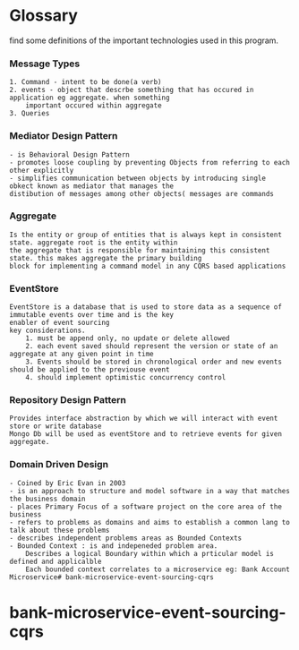 # Glossary
find some definitions of the important technologies used in this program.
### Message Types
    1. Command - intent to be done(a verb)
    2. events - object that descrbe something that has occured in application eg aggregate. when something 
        important occured within aggregate
    3. Queries

### Mediator Design Pattern
    - is Behavioral Design Pattern
    - promotes loose coupling by preventing Objects from referring to each other explicitly
    - simplifies communication between objects by introducing single obkect known as mediator that manages the 
    distibution of messages among other objects( messages are commands
### Aggregate
    Is the entity or group of entities that is always kept in consistent state. aggregate root is the entity within
    the aggregate that is responsible for maintaining this consistent state. this makes aggregate the primary building 
    block for implementing a command model in any CQRS based applications
### EventStore
    EventStore is a database that is used to store data as a sequence of immutable events over time and is the key 
    enabler of event sourcing
    key considerations.
        1. must be append only, no update or delete allowed
        2. each event saved should represent the version or state of an aggregate at any given point in time
        3. Events should be stored in chronological order and new events should be applied to the previouse event
        4. should implement optimistic concurrency control
### Repository Design Pattern
    Provides interface abstraction by which we will interact with event store or write database
    Mongo Db will be used as eventStore and to retrieve events for given aggregate.

### Domain Driven Design
    - Coined by Eric Evan in 2003
    - is an approach to structure and model software in a way that matches the business domain
    - places Primary Focus of a software project on the core area of the business
    - refers to problems as domains and aims to establish a common lang to talk about these problems
    - describes independent problems areas as Bounded Contexts
    - Bounded Context : is and indepeneded problem area.
        Describes a logical Boundary within which a prticular model is defined and applicalble
        Each bounded context correlates to a microservice eg: Bank Account Microservice# bank-microservice-event-sourcing-cqrs
# bank-microservice-event-sourcing-cqrs
